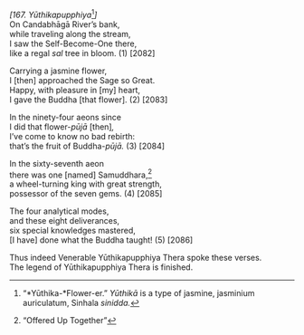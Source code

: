 *\[167. Yūthikapupphiya*[^1]*\]*  
On Candabhāgā River’s bank,  
while traveling along the stream,  
I saw the Self-Become-One there,  
like a regal *sal* tree in bloom. (1) \[2082\]

Carrying a jasmine flower,  
I \[then\] approached the Sage so Great.  
Happy, with pleasure in \[my\] heart,  
I gave the Buddha \[that flower\]. (2) \[2083\]

In the ninety-four aeons since  
I did that flower-*pūjā* \[then\]*,*  
I’ve come to know no bad rebirth:  
that’s the fruit of Buddha-*pūjā.* (3) \[2084\]

In the sixty-seventh aeon  
there was one \[named\] Samuddhara,[^2]  
a wheel-turning king with great strength,  
possessor of the seven gems. (4) \[2085\]

The four analytical modes,  
and these eight deliverances,  
six special knowledges mastered,  
\[I have\] done what the Buddha taught! (5) \[2086\]

Thus indeed Venerable Yūthikapupphiya Thera spoke these verses.  
The legend of Yūthikapupphiya Thera is finished.

[^1]: “*Yūthika-*Flower-er.” *Yūthikā* is a type of jasmine, jasminium
    auriculatum, Sinhala *sinidda.*

[^2]: “Offered Up Together”
